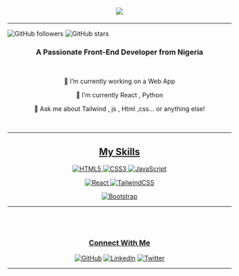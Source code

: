    <h1 align="center">
   <img src="https://readme-typing-svg.herokuapp.com/?font=Righteous&size=35&center=true&width=500&height=70&duration=4000&lines=Hi+There!+👋;+I'm+Fawas+Saka!;Call+me+X+prgrammer😎"/>
     
   
   </h1> 
   
   ---
   
   ![GitHub followers](https://img.shields.io/github/followers/yourusername?label=Follow%20Me&style=social)
   ![GitHub stars](https://img.shields.io/github/stars/yourusername?label=My%20Stars&style=social)
   
   <h3 align="center">A Passionate Front-End Developer from Nigeria</h3>
   
   <br/>
   
   <div align="center">
      
   🔭 I’m currently working on a Web App
   
   🌱 I’m currently React , Python 
   
   💬 Ask me about Tailwind , js , Html ,css... or anything else!
   
   </div>
   
   <div align="center">
   <a href="mailto:fawassaka862@gmail.com"/>
   
      
   </div>
   
   
   </br>
   
   
   ---
   
   
   
   
   
   <div align="center">
   <h2 align="center">My Skills</h2>
   
   ![HTML5](https://img.shields.io/badge/HTML5-%23E34F26.svg?style=for-the-badge&logo=html5&logoColor=white&height=40&width=40)
   ![CSS3](https://img.shields.io/badge/CSS3-%231572B6.svg?style=for-the-badge&logo=css3&logoColor=white&height=40&width=40)
   ![JavaScript](https://img.shields.io/badge/JavaScript-%23F7DF1E.svg?style=for-the-badge&logo=javascript&logoColor=black&height=40&width=40)
   
   
   ![React](https://img.shields.io/badge/React-%2320232A.svg?style=for-the-badge&logo=react&logoColor=%2361DAFB&height=40&width=40)
   ![TailwindCSS](https://img.shields.io/badge/TailwindCSS-%2338B2AC.svg?style=for-the-badge&logo=tailwind-css&logoColor=white&height=40&width=40)
   
   
   ![Bootstrap](https://img.shields.io/badge/Bootstrap-%23563D7C.svg?style=for-the-badge&logo=bootstrap&logoColor=white&height=40&width=40)
   </div>
   
   ---

</br>
</br>

<div align="center">
<h3>Connect With Me</h3>

[![GitHub](https://img.shields.io/badge/GitHub-%23121011.svg?style=for-the-badge&logo=github&logoColor=white)](https://github.com/yourusername)
[![LinkedIn](https://img.shields.io/badge/LinkedIn-%230077B5.svg?style=for-the-badge&logo=linkedin&logoColor=white)](https://www.linkedin.com/in/yourusername/)
[![Twitter](https://img.shields.io/badge/Twitter-%231DA1F2.svg?style=for-the-badge&logo=twitter&logoColor=white)](https://twitter.com/yourusername)
</div>

---


